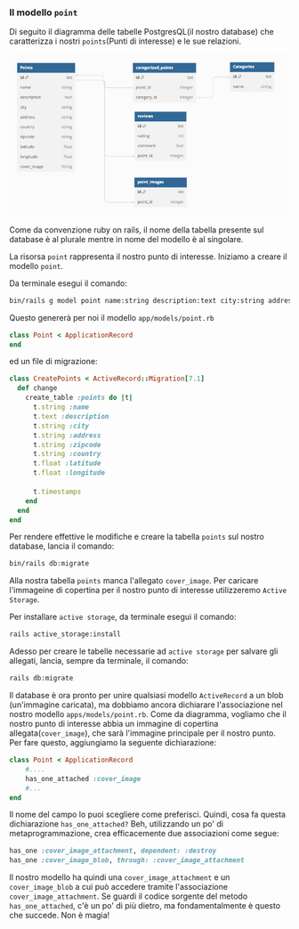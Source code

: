 ### Il modello `point`

Di seguito il diagramma delle tabelle PostgresQL(il nostro database) che caratterizza  i nostri `points`(Punti di interesse) e le sue relazioni. 

![Diagramma della risorsa point](/public/documentation/points/visit-ttatta-points-diagram.png "Risorsa point")

Come da convenzione ruby on rails, il nome della tabella presente sul database è al plurale mentre in nome del modello è al singolare.

La risorsa `point` rappresenta il nostro punto di interesse. Iniziamo a creare il modello `point`.

Da terminale esegui il comando:

```sh
bin/rails g model point name:string description:text city:string address:string zipcode:string country:string latitude:float longitude:float
```

Questo genererà per noi il modello `app/models/point.rb`

```ruby
class Point < ApplicationRecord
end
```

ed un file di migrazione: 

```ruby
class CreatePoints < ActiveRecord::Migration[7.1]
  def change
    create_table :points do |t|
      t.string :name
      t.text :description
      t.string :city
      t.string :address
      t.string :zipcode
      t.string :country
      t.float :latitude
      t.float :longitude

      t.timestamps
    end
  end
end
```

Per rendere effettive le modifiche e  creare la tabella `points` sul nostro database, lancia il comando:

```sh
bin/rails db:migrate
```

Alla nostra tabella `points` manca l'allegato `cover_image`. Per caricare l'immageine di copertina per il nostro punto di interesse utilizzeremo `Active Storage`.

Per installare `active storage`, da terminale esegui il comando:
```sh
rails active_storage:install
```
Adesso per creare le tabelle necessarie ad `active storage` per salvare gli allegati, lancia, sempre da terminale, il comando:

```sh
rails db:migrate
```

Il database è ora pronto per unire qualsiasi modello `ActiveRecord` a un blob (un'immagine caricata), ma dobbiamo ancora dichiarare l'associazione nel nostro modello `apps/models/point.rb`.
Come da diagramma, vogliamo che il nostro punto di interesse abbia un immagine di copertina allegata(`cover_image`), che sarà l'immagine principale per il nostro punto. Per fare questo, aggiungiamo la seguente dichiarazione:

```ruby
class Point < ApplicationRecord
    #....
    has_one_attached :cover_image
    #...
end
```
Il nome del campo lo puoi scegliere come preferisci.
Quindi, cosa fa questa dichiarazione `has_one_attached?` Beh, utilizzando un po' di metaprogrammazione, crea efficacemente due associazioni come segue:

```ruby
has_one :cover_image_attachment, dependent: :destroy
has_one :cover_image_blob, through: :cover_image_attachment
```

Il nostro modello ha quindi una `cover_image_attachment` e un `cover_image_blob` a cui può accedere tramite l'associazione `cover_image_attachment`. Se guardi il codice sorgente del metodo `has_one_attached`, c'è un po' di più dietro, ma fondamentalmente è questo che succede. Non è magia!
